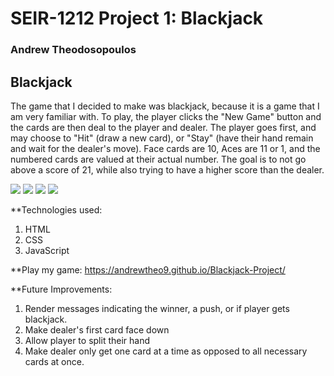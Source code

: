 # SEIR-1212 Project 1: Blackjack

### Andrew Theodosopoulos

## Blackjack

The game that I decided to make was blackjack, because it is a game that I am very familiar with. To play, the player clicks the "New Game" button and the cards are then deal to the player and dealer. The player goes first, and may choose to "Hit" (draw a new card), or "Stay" (have their hand remain and wait for the dealer's move). Face cards are 10, Aces are 11 or 1, and the numbered cards are valued at their actual number. The goal is to not go above a score of 21, while also trying to have a higher score than the dealer.

<img src="https://imgur.com/OKEMxdP">

<img src="https://imgur.com/LT9j3sI">

<img src="https://imgur.com/Vfa9sey">

<img src="https://imgur.com/JUYJiUL">

**Technologies used:
1. HTML
2. CSS
3. JavaScript

**Play my game: https://andrewtheo9.github.io/Blackjack-Project/

**Future Improvements:
1. Render messages indicating the winner, a push, or if player gets blackjack.
2. Make dealer's first card face down
3. Allow player to split their hand
4. Make dealer only get one card at a time as opposed to all necessary cards at once.